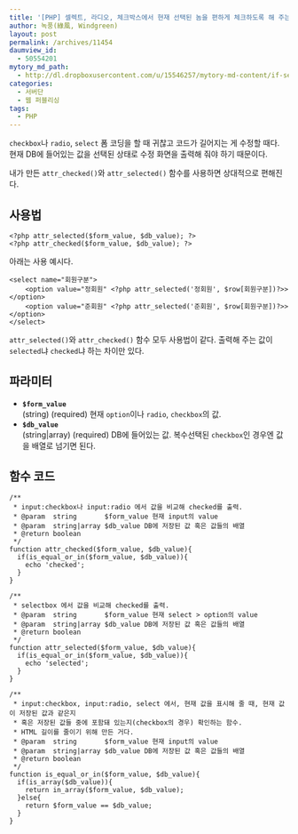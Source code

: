 ```yaml
---
title: '[PHP] 셀렉트, 라디오, 체크박스에서 현재 선택된 놈을 편하게 체크하도록 해 주는 함수'
author: 녹풍(綠風, Windgreen)
layout: post
permalink: /archives/11454
daumview_id:
  - 50554201
mytory_md_path:
  - http://dl.dropboxusercontent.com/u/15546257/mytory-md-content/if-selected.md
categories:
  - 서버단
  - 웹 퍼블리싱
tags:
  - PHP
---
```

`checkbox`나 `radio`, `select` 폼 코딩을 할 때 귀찮고 코드가 길어지는 게 수정할 때다. 현재 DB에 들어있는 값을 선택된 상태로 수정 화면을 출력해 줘야 하기 때문이다.

내가 만든 `attr_checked()`와 `attr_selected()` 함수를 사용하면 상대적으로 편해진다.

## 사용법

    <?php attr_selected($form_value, $db_value); ?>
    <?php attr_checked($form_value, $db_value); ?>
    

아래는 사용 예시다.

    <select name="회원구분">
        <option value="정회원" <?php attr_selected('정회원', $row[회원구분])?>></option>
        <option value="준회원" <?php attr_selected('준회원', $row[회원구분])?>></option>
    </select>
    

`attr_selected()`와 `attr_checked()` 함수 모두 사용법이 같다. 출력해 주는 값이 `selected`냐 `checked`냐 하는 차이만 있다.

## 파라미터

*   **`$form_value`**  
    (string) (required) 현재 `option`이나 `radio`, `checkbox`의 값.
*   **`$db_value`**  
    (string|array) (required) DB에 들어있는 값. 복수선택된 `checkbox`인 경우엔 값을 배열로 넘기면 된다.

## 함수 코드

<pre><code class="php">/**
 * input:checkbox나 input:radio 에서 값을 비교해 checked를 출력.
 * @param  string       $form_value 현재 input의 value
 * @param  string|array $db_value DB에 저장된 값 혹은 값들의 배열
 * @return boolean
 */
function attr_checked($form_value, $db_value){
  if(is_equal_or_in($form_value, $db_value)){
    echo 'checked';
  }
}

/**
 * selectbox 에서 값을 비교해 checked를 출력.
 * @param  string       $form_value 현재 select &gt; option의 value
 * @param  string|array $db_value DB에 저장된 값 혹은 값들의 배열
 * @return boolean
 */
function attr_selected($form_value, $db_value){
  if(is_equal_or_in($form_value, $db_value)){
    echo 'selected';
  }
}

/**
 * input:checkbox, input:radio, select 에서, 현재 값을 표시해 줄 때, 현재 값이 저장된 값과 같은지 
 * 혹은 저장된 값들 중에 포함돼 있는지(checkbox의 경우) 확인하는 함수.
 * HTML 길이를 줄이기 위해 만든 거다.
 * @param  string       $form_value 현재 input의 value
 * @param  string|array $db_value DB에 저장된 값 혹은 값들의 배열
 * @return boolean
 */
function is_equal_or_in($form_value, $db_value){
  if(is_array($db_value)){
    return in_array($form_value, $db_value);
  }else{
    return $form_value == $db_value;
  }
}
</code></pre>
